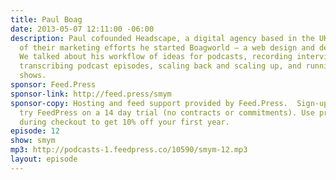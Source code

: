 ```yaml
---
title: Paul Boag
date: 2013-05-07 12:11:00 -06:00
description: Paul cofounded Headscape, a digital agency based in the UK, and as part
  of their marketing efforts he started Boagworld – a web design and development podcast.
  We talked about his workflow of ideas for podcasts, recording interviews at conferences,
  transcribing podcast episodes, scaling back and scaling up, and running seasonal
  shows.
sponsor: Feed.Press
sponsor-link: http://feed.press/smym
sponsor-copy: Hosting and feed support provided by Feed.Press.  Sign-up today and
  try FeedPress on a 14 day trial (no contracts or commitments). Use promo code "smym"
  during checkout to get 10% off your first year.
episode: 12
show: smym
mp3: http://podcasts-1.feedpress.co/10590/smym-12.mp3
layout: episode
---
```


